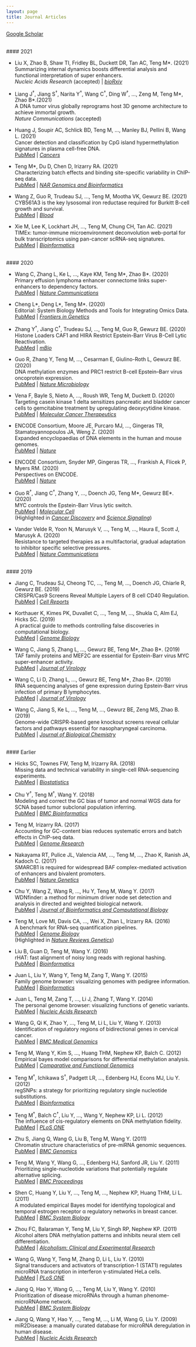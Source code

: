```yaml
---
layout: page
title: Journal Articles
---
```


[Google Scholar](https://scholar.google.com/citations?user=T7QIObwAAAAJ)

<br>
#### 2021

- Liu X, Zhao B, Shaw TI, Fridley BL, Duckett DR, Tan AC, Teng M\*. (2021)<br>
Summarizing internal dynamics boosts differential analysis and functional interpretation of super enhancers. <br>
*Nucleic Acids Research* (accepted) 
| [*bioRxiv*](https://doi.org/10.1101/2021.09.25.461810)

- Liang J<sup>†</sup>, Jiang S<sup>†</sup>, Narita Y<sup>†</sup>, Wang C<sup>†</sup>, 
Ding W<sup>†</sup>, ..., Zeng M, Teng M\*, Zhao B\*.(2021) <br>
A DNA tumor virus globally reprograms host 3D genome architecture to achieve immortal growth. <br>
*Nature Communications* (accepted)

- Huang J, Soupir AC, Schlick BD, Teng M, ..., Manley BJ, Pellini B, Wang L. (2021)<br>
Cancer detection and classification by CpG island hypermethylation signatures in plasma cell-free DNA. <br>
[PubMed](https://pubmed.ncbi.nlm.nih.gov/34830765/)
| [*Cancers*](https://doi.org/10.3390/cancers13225611)

- Teng M\*, Du D, Chen D, Irizarry RA. (2021)<br>
Characterizing batch effects and binding site-specific variability in ChIP-seq data. <br>
[PubMed](https://pubmed.ncbi.nlm.nih.gov/34661103/)
| [*NAR Genomics and Bioinformatics*](https://doi.org/10.1093/nargab/lqab098)

- Wang Z, Guo R, Trudeau SJ, ..., Teng M, Mootha VK, Gewurz BE. (2021)<br>
CYB561A3 is the key lysosomal iron reductase required for Burkitt B-cell growth and survival. <br>
[PubMed](https://pubmed.ncbi.nlm.nih.gov/34232987/)
| [*Blood*](https://doi.org/10.1182/blood.2021011079)

- Xie M, Lee K, Lockhart JH, ..., Teng M, Chung CH, Tan AC. (2021)<br>
TIMEx: tumor-immune microenvironment deconvolution web-portal for bulk transcriptomics 
using pan-cancer scRNA-seq signatures.<br>
[PubMed](https://pubmed.ncbi.nlm.nih.gov/33901274/)
| [*Bioinformatics*](https://doi.org/10.1093/bioinformatics/btab244)


<br>
#### 2020

- Wang C, Zhang L, Ke L, ..., Kaye KM, Teng M\*, Zhao B\*. (2020)<br>
Primary effusion lymphoma enhancer connectome links super-enhancers to dependency factors.<br>
[PubMed](https://pubmed.ncbi.nlm.nih.gov/33298918/)
| [*Nature Communications*](https://doi.org/10.1038/s41467-020-20136-w)

- Cheng L\*, Deng L\*, Teng M\*. (2020)<br>
Editorial: System Biology Methods and Tools for Integrating Omics Data.<br>
[PubMed](https://pubmed.ncbi.nlm.nih.gov/33281868/)
| [*Frontiers in Genetics*](https://doi.org/10.3389/fgene.2020.563108)

- Zhang Y<sup>†</sup>, Jiang C<sup>†</sup>, Trudeau SJ, ..., Teng M, Guo R, Gewurz BE. (2020)<br>
Histone Loaders CAF1 and HIRA Restrict Epstein-Barr Virus B-Cell Lytic Reactivation.<br>
[PubMed](https://pubmed.ncbi.nlm.nih.gov/33109754/)
| [*mBio*](https://doi.org/10.1128/mBio.01063-20)

- Guo R, Zhang Y, Teng M, ..., Cesarman E, Giulino-Roth L, Gewurz BE. (2020)<br>
DNA methylation enzymes and PRC1 restrict B-cell Epstein–Barr virus oncoprotein expression.<br>
[PubMed](https://pubmed.ncbi.nlm.nih.gov/32424339)
| [*Nature Microbiology*](https://doi.org/10.1038/s41564-020-0724-y)

- Vena F, Bayle S, Nieto A, ..., Roush WR, Teng M, Duckett D. (2020)<br>
Targeting casein kinase 1 delta sensitizes pancreatic and bladder cancer cells to 
gemcitabine treatment by upregulating deoxycytidine kinase.<br>
[PubMed](https://pubmed.ncbi.nlm.nih.gov/32430484/)
| [*Molecular Cancer Therapeutics*](https://doi.org/10.1158/1535-7163.MCT-19-0997)

- ENCODE Consortium, Moore JE, Purcaro MJ, ..., Gingeras TR, Stamatoyannopoulos JA, Weng Z. (2020)<br>
Expanded encyclopaedias of DNA elements in the human and mouse genomes.<br>
[PubMed](https://pubmed.ncbi.nlm.nih.gov/32728249/)
| [*Nature*](https://doi.org/10.1038/s41586-020-2493-4)

- ENCODE Consortium, Snyder MP, Gingeras TR, ..., Frankish A, Flicek P, Myers RM. (2020)<br>
Perspectives on ENCODE.<br>
[PubMed](https://pubmed.ncbi.nlm.nih.gov/32728248/)
| [*Nature*](https://doi.org/10.1038/s41586-020-2449-8)

- Guo R<sup>†</sup>, Jiang C<sup>†</sup>, Zhang Y, ..., Doench JG, Teng M\*, Gewurz BE\*. (2020)<br>
MYC controls the Epstein-Barr Virus lytic switch.<br>
[PubMed](https://pubmed.ncbi.nlm.nih.gov/32315601)
| [*Molecular Cell*](https://doi.org/10.1016/j.molcel.2020.03.025)<br>
(Highlighted in [*Cancer Discovery*](https://doi.org/10.1158/2159-8290.CD-RW2020-064) and 
[*Science Signaling*](https://doi.org/10.1126/scisignal.abd0677))

- Vander Velde R, Yoon N, Marusyk V, ..., Teng M, ..., Haura E, Scott J, Marusyk A. (2020)<br>
Resistance to targeted therapies as a multifactorial, gradual adaptation 
to inhibitor specific selective pressures.<br>
[PubMed](https://pubmed.ncbi.nlm.nih.gov/32409712/)
| [*Nature Communications*](https://doi.org/10.1038/s41467-020-16212-w)

<br>
#### 2019

- Jiang C, Trudeau SJ, Cheong TC, ..., Teng M, ..., Doench JG, Chiarle R, Gewurz BE. (2019)<br>
CRISPR/Cas9 Screens Reveal Multiple Layers of B cell CD40 Regulation.<br>
[PubMed](https://www.ncbi.nlm.nih.gov/pubmed/31365872)
| [*Cell Reports*](https://doi.org/10.1016/j.celrep.2019.06.079)

- Korthauer K, Kimes PK, Duvallet C, ..., Teng M, ..., Shukla C, Alm EJ, Hicks SC. (2019)<br>
A practical guide to methods controlling false discoveries in computational biology.<br>
[PubMed](https://www.ncbi.nlm.nih.gov/pubmed/31164141)
| [*Genome Biology*](https://doi.org/10.1186/s13059-019-1716-1)

- Wang C, Jiang S, Zhang L, ..., Gewurz BE, Teng M\*, Zhao B\*. (2019)<br>
TAF family proteins and MEF2C are essential for Epstein-Barr virus MYC super-enhancer activity.<br>
[PubMed](https://www.ncbi.nlm.nih.gov/pubmed/31167905)
| [*Journal of Virology*](https://doi.org/10.1128/JVI.00513-19)

- Wang C, Li D, Zhang L, ..., Gewurz BE, Teng M\*, Zhao B\*. (2019)<br>
RNA sequencing analyses of gene expression during Epstein-Barr virus infection of primary B lymphocytes.<br>
[PubMed](https://www.ncbi.nlm.nih.gov/pubmed/31019051)
| [*Journal of Virology*](https://doi.org/10.1128/JVI.00226-19)

- Wang C, Jiang S, Ke L, ..., Teng M, ..., Gewurz BE, Zeng MS, Zhao B. (2019)<br>
Genome-wide CRISPR-based gene knockout screens reveal cellular factors and 
pathways essential for nasopharyngeal carcinoma.<br>
[PubMed](https://www.ncbi.nlm.nih.gov/pubmed/31073033)
| [*Journal of Biological Chemistry*](https://doi.org/10.1074/jbc.RA119.008793)

<br>
#### Earlier

- Hicks SC, Townes FW, Teng M, Irizarry RA. (2018)<br>
Missing data and technical variability in single-cell RNA-sequencing experiments.<br>
[PubMed](https://www.ncbi.nlm.nih.gov/pubmed/29121214)
| [*Biostatistics*](https://doi.org/10.1093/biostatistics/kxx053)

- Chu Y<sup>†</sup>, Teng M<sup>†</sup>, Wang Y. (2018)<br>
Modeling and correct the GC bias of tumor and normal WGS data for SCNA 
based tumor subclonal population inferring.<br>
[PubMed](https://www.ncbi.nlm.nih.gov/pubmed/29671389)
| [*BMC Bioinformatics*](https://doi.org/10.1186/s12859-018-2099-0) 

- Teng M, Irizarry RA. (2017)<br>
Accounting for GC-content bias reduces systematic errors and batch effects in ChIP-seq data.<br>
[PubMed](https://www.ncbi.nlm.nih.gov/pubmed/29025895)
| [*Genome Research*](https://doi.org/10.1101/gr.220673.117)

- Nakayama RT, Pulice JL, Valencia AM, ..., Teng M, ..., Zhao K, Ranish JA, Kadoch C. (2017)<br>
SMARCB1 is required for widespread BAF complex-mediated activation of enhancers and bivalent promoters.<br>
[PubMed](https://www.ncbi.nlm.nih.gov/pubmed/28945250)
| [*Nature Genetics*](https://doi.org/10.1038/ng.3958)

- Chu Y, Wang Z, Wang R, ..., Hu Y, Teng M, Wang Y. (2017)<br>
WDNfinder: a method for minimum driver node set detection and analysis 
in directed and weighted biological network.<br>
[PubMed](https://www.ncbi.nlm.nih.gov/pubmed/28918707)
| [*Journal of Bioinformatics and Computational Biology*](https://doi.org/10.1142/S0219720017500214)

- Teng M, Love MI, Davis CA, ..., Wei X, Zhan L, Irizarry RA. (2016)<br> 
A benchmark for RNA-seq quantification pipelines.<br>
[PubMed](https://www.ncbi.nlm.nih.gov/pubmed/27107712)
| [*Genome Biology*](https://doi.org/10.1186/s13059-016-0940-1)<br>
(Highlighted in [*Nature Reviews Genetics*](https://www.nature.com/articles/nrg.2016.62))

- Liu B, Guan D, Teng M, Wang Y. (2016)<br>
rHAT: fast alignment of noisy long reads with regional hashing.<br>
[PubMed](https://www.ncbi.nlm.nih.gov/pubmed/26568628)
| [*Bioinformatics*](https://doi.org/10.1093/bioinformatics/btv662)

- Juan L, Liu Y, Wang Y, Teng M, Zang T, Wang Y. (2015)<br>
Family genome browser: visualizing genomes with pedigree information.<br>
[PubMed](https://www.ncbi.nlm.nih.gov/pubmed/25788626)
| [*Bioinformatics*](https://doi.org/10.1093/bioinformatics/btv151) 

- Juan L, Teng M, Zang T, ..., Li J, Zhang T, Wang Y. (2014)<br>
The personal genome browser: visualizing functions of genetic variants.<br>
[PubMed](https://www.ncbi.nlm.nih.gov/pubmed/24799434)
| [*Nucleic Acids Research*](https://doi.org/10.1093/nar/gku361)

- Wang G, Qi K, Zhao Y, ..., Teng M, Li L, Liu Y, Wang Y. (2013)<br>
Identification of regulatory regions of bidirectional genes in cervical cancer.<br>
[PubMed](https://www.ncbi.nlm.nih.gov/pubmed/23369456)
| [*BMC Medical Genomics*](https://doi.org/10.1186/1755-8794-6-S1-S5)

- Teng M, Wang Y, Kim S, ..., Huang THM, Nephew KP, Balch C. (2012)<br>
Empirical bayes model comparisons for differential methylation analysis.<br>
[PubMed](https://www.ncbi.nlm.nih.gov/pubmed/22956892)
| [*Comparative and Functional Genomics*](https://doi.org/10.1155/2012/376706)

- Teng M<sup>†</sup>, Ichikawa S<sup>†</sup>, Padgett LR, ..., Edenberg HJ, Econs MJ, Liu Y. (2012)<br>
regSNPs: a strategy for prioritizing regulatory single nucleotide substitutions.<br>
[PubMed](https://www.ncbi.nlm.nih.gov/pubmed/22611130)
| [*Bioinformatics*](https://doi.org/10.1093/bioinformatics/bts275)

- Teng M<sup>†</sup>, Balch C<sup>†</sup>, Liu Y, ..., Wang Y, Nephew KP, Li L. (2012)<br>
The influence of cis-regulatory elements on DNA methylation fidelity.<br>
[PubMed](https://www.ncbi.nlm.nih.gov/pubmed/22412954)
| [*PLoS ONE*](https://doi.org/10.1371/journal.pone.0032928)

- Zhu S, Jiang Q, Wang G, Liu B, Teng M, Wang Y. (2011)<br>
Chromatin structure characteristics of pre-miRNA genomic sequences.<br>
[PubMed](https://www.ncbi.nlm.nih.gov/pubmed/21702984)
| [*BMC Genomics*](https://doi.org/10.1186/1471-2164-12-329)

- Teng M, Wang Y, Wang G, ..., Edenberg HJ, Sanford JR, Liu Y. (2011)<br>
Prioritizing single-nucleotide variations that potentially regulate alternative splicing.<br>
[PubMed](https://www.ncbi.nlm.nih.gov/pubmed/22373210)
| [*BMC Proceedings*](https://doi.org/10.1186/1753-6561-5-S9-S40)

- Shen C, Huang Y, Liu Y, ..., Teng M, ..., Nephew KP, Huang THM, Li L. (2011)<br>
A modulated empirical Bayes model for identifying topological and 
temporal estrogen receptor α regulatory networks in breast cancer.<br>
[PubMed](https://www.ncbi.nlm.nih.gov/pubmed/21554733)
| [*BMC System Biology*](https://doi.org/10.1186/1752-0509-5-67)

- Zhou FC, Balaraman Y, Teng M, Liu Y, Singh RP, Nephew KP. (2011)<br>
Alcohol alters DNA methylation patterns and inhibits neural stem cell differentiation.<br>
[PubMed](https://www.ncbi.nlm.nih.gov/pubmed/21223309)
| [*Alcoholism: Clinical and Experimental Research*](https://doi.org/10.1111/j.1530-0277.2010.01391.x)

- Wang G, Wang Y, Teng M, Zhang D, Li L, Liu Y. (2010)<br>
Signal transducers and activators of transcription-1 (STAT1) regulates 
microRNA transcription in interferon γ-stimulated HeLa cells.<br> 
[PubMed](https://www.ncbi.nlm.nih.gov/pubmed/20668688)
| [*PLoS ONE*](https://doi.org/10.1371/journal.pone.0011794)

- Jiang Q, Hao Y, Wang G, ..., Teng M, Liu Y, Wang Y. (2010)<br>
Prioritization of disease microRNAs through a human phenome-microRNAome network.<br>
[PubMed](https://www.ncbi.nlm.nih.gov/pubmed/20522252)
| [*BMC System Biology*](https://doi.org/10.1186/1752-0509-4-S1-S2)

- Jiang Q, Wang Y, Hao Y, ...,  Teng M, ..., Li M, Wang G, Liu Y. (2009)<br>
miR2Disease: a manually curated database for microRNA deregulation in human disease.<br>
[PubMed](https://www.ncbi.nlm.nih.gov/pubmed/18927107)
| [*Nucleic Acids Research*](https://doi.org/10.1093/nar/gkn714)